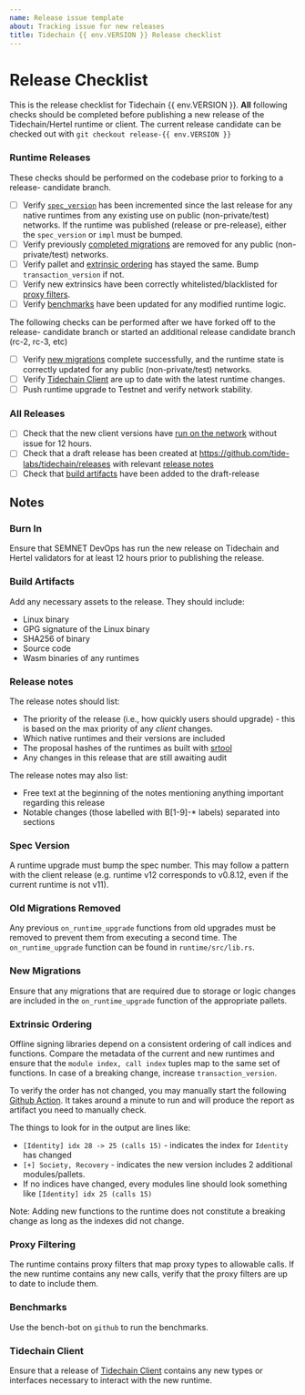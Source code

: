```yaml
---
name: Release issue template
about: Tracking issue for new releases
title: Tidechain {{ env.VERSION }} Release checklist
---
```


# Release Checklist

This is the release checklist for Tidechain {{ env.VERSION }}. **All** following
checks should be completed before publishing a new release of the
Tidechain/Hertel runtime or client. The current release candidate can be
checked out with `git checkout release-{{ env.VERSION }}`

### Runtime Releases

These checks should be performed on the codebase prior to forking to a release-
candidate branch.

- [ ] Verify [`spec_version`](#spec-version) has been incremented since the
      last release for any native runtimes from any existing use on public
      (non-private/test) networks. If the runtime was published (release or pre-release), either
      the `spec_version` or `impl` must be bumped.
- [ ] Verify previously [completed migrations](#old-migrations-removed) are
      removed for any public (non-private/test) networks.
- [ ] Verify pallet and [extrinsic ordering](#extrinsic-ordering) has stayed
      the same. Bump `transaction_version` if not.
- [ ] Verify new extrinsics have been correctly whitelisted/blacklisted for
      [proxy filters](#proxy-filtering).
- [ ] Verify [benchmarks](#benchmarks) have been updated for any modified
      runtime logic.

The following checks can be performed after we have forked off to the release-
candidate branch or started an additional release candidate branch (rc-2, rc-3, etc)

- [ ] Verify [new migrations](#new-migrations) complete successfully, and the
      runtime state is correctly updated for any public (non-private/test)
      networks.
- [ ] Verify [Tidechain Client](#tidechain-client) are up to date with the latest
      runtime changes.
- [ ] Push runtime upgrade to Testnet and verify network stability.

### All Releases

- [ ] Check that the new client versions have [run on the network](#burn-in)
      without issue for 12 hours.
- [ ] Check that a draft release has been created at
      https://github.com/tide-labs/tidechain/releases with relevant [release
      notes](#release-notes)
- [ ] Check that [build artifacts](#build-artifacts) have been added to the
      draft-release

## Notes

### Burn In

Ensure that SEMNET DevOps has run the new release on Tidechain and Hertel validators for at least 12 hours prior to publishing the release.

### Build Artifacts

Add any necessary assets to the release. They should include:

- Linux binary
- GPG signature of the Linux binary
- SHA256 of binary
- Source code
- Wasm binaries of any runtimes

### Release notes

The release notes should list:

- The priority of the release (i.e., how quickly users should upgrade) - this is
  based on the max priority of any _client_ changes.
- Which native runtimes and their versions are included
- The proposal hashes of the runtimes as built with
  [srtool](https://gitlab.com/chevdor/srtool)
- Any changes in this release that are still awaiting audit

The release notes may also list:

- Free text at the beginning of the notes mentioning anything important
  regarding this release
- Notable changes (those labelled with B[1-9]-\* labels) separated into sections

### Spec Version

A runtime upgrade must bump the spec number. This may follow a pattern with the
client release (e.g. runtime v12 corresponds to v0.8.12, even if the current
runtime is not v11).

### Old Migrations Removed

Any previous `on_runtime_upgrade` functions from old upgrades must be removed
to prevent them from executing a second time. The `on_runtime_upgrade` function
can be found in `runtime/src/lib.rs`.

### New Migrations

Ensure that any migrations that are required due to storage or logic changes
are included in the `on_runtime_upgrade` function of the appropriate pallets.

### Extrinsic Ordering

Offline signing libraries depend on a consistent ordering of call indices and
functions. Compare the metadata of the current and new runtimes and ensure that
the `module index, call index` tuples map to the same set of functions. In case
of a breaking change, increase `transaction_version`.

To verify the order has not changed, you may manually start the following [Github Action](https://github.com/tide-labs/tidechain/actions/workflows/extrinsic-ordering-check-from-bin.yml). It takes around a minute to run and will produce the report as artifact you need to manually check.

The things to look for in the output are lines like:

- `[Identity] idx 28 -> 25 (calls 15)` - indicates the index for `Identity` has changed
- `[+] Society, Recovery` - indicates the new version includes 2 additional modules/pallets.
- If no indices have changed, every modules line should look something like `[Identity] idx 25 (calls 15)`

Note: Adding new functions to the runtime does not constitute a breaking change
as long as the indexes did not change.

### Proxy Filtering

The runtime contains proxy filters that map proxy types to allowable calls. If
the new runtime contains any new calls, verify that the proxy filters are up to
date to include them.

### Benchmarks

Use the bench-bot on `github` to run the benchmarks.

### Tidechain Client

Ensure that a release of [Tidechain Client]() contains any new types or
interfaces necessary to interact with the new runtime.

